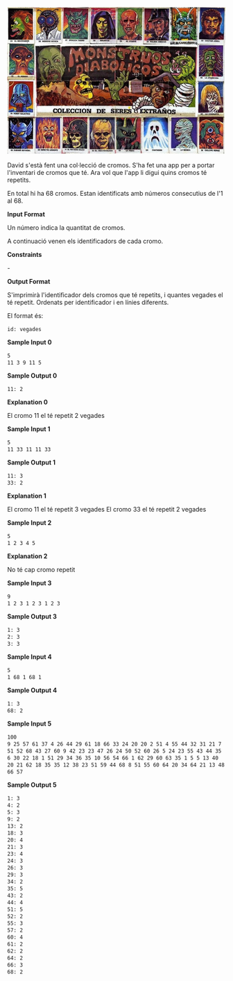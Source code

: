 ![image](1580224281-7dc0beb855-Mounstruos-Diablicos-2.jpg)

David s'està fent una col·lecció de cromos. S'ha fet una app per a
portar l'inventari de cromos que té. Ara vol que l'app li digui quins
cromos té repetits.

En total hi ha 68 cromos. Estan identificats amb números consecutius de
l'1 al 68.

**Input Format**

Un número  indica la quantitat de cromos.

A continuació venen els identificadors de cada cromo.

**Constraints**

\-

**Output Format**

S'imprimirà l'identificador dels cromos que té repetits, i quantes
vegades el té repetit. Ordenats per identificador i en línies diferents.

El format és:

    id: vegades

**Sample Input 0**

    5
    11 3 9 11 5

**Sample Output 0**

    11: 2

**Explanation 0**

El cromo 11 el té repetit 2 vegades

**Sample Input 1**

    5
    11 33 11 11 33

**Sample Output 1**

    11: 3
    33: 2

**Explanation 1**

El cromo 11 el té repetit 3 vegades El cromo 33 el té repetit 2 vegades

**Sample Input 2**

    5
    1 2 3 4 5

**Explanation 2**

No té cap cromo repetit

**Sample Input 3**

    9
    1 2 3 1 2 3 1 2 3

**Sample Output 3**

    1: 3
    2: 3
    3: 3

**Sample Input 4**

    5
    1 68 1 68 1

**Sample Output 4**

    1: 3
    68: 2

**Sample Input 5**

    100
    9 25 57 61 37 4 26 44 29 61 18 66 33 24 20 20 2 51 4 55 44 32 31 21 7 51 52 68 43 27 60 9 42 23 23 47 26 24 50 52 60 26 5 24 23 55 43 44 35 6 30 22 18 1 51 29 34 36 35 10 56 54 66 1 62 29 60 63 35 1 5 5 13 40 20 21 62 18 35 35 12 38 23 51 59 44 68 8 51 55 60 64 20 34 64 21 13 48 66 57

**Sample Output 5**

    1: 3
    4: 2
    5: 3
    9: 2
    13: 2
    18: 3
    20: 4
    21: 3
    23: 4
    24: 3
    26: 3
    29: 3
    34: 2
    35: 5
    43: 2
    44: 4
    51: 5
    52: 2
    55: 3
    57: 2
    60: 4
    61: 2
    62: 2
    64: 2
    66: 3
    68: 2

